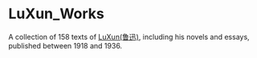 # LuXun_Works
A collection of 158 texts of [LuXun(鲁迅)](https://en.wikipedia.org/wiki/Lu_Xun), including his novels and essays, published between 1918 and 1936.
